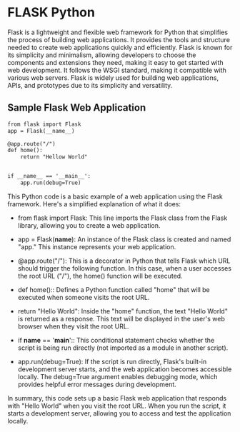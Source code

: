 # FLASK Python 
Flask is a lightweight and flexible web framework for Python that simplifies the process of building web applications. It provides the tools and structure needed to create web applications quickly and efficiently. Flask is known for its simplicity and minimalism, allowing developers to choose the components and extensions they need, making it easy to get started with web development. It follows the WSGI standard, making it compatible with various web servers. Flask is widely used for building web applications, APIs, and prototypes due to its simplicity and versatility.


##  Sample Flask Web Application

```diff
from flask import Flask
app = Flask(__name__)

@app.route("/")
def home():
    return "Hellow World"


if __name__ == '__main__':
    app.run(debug=True)
```
This Python code is a basic example of a web application using the Flask framework. Here's a simplified explanation of what it does:

- from flask import Flask: This line imports the Flask class from the Flask library, allowing you to create a web application.

- app = Flask(__name__): An instance of the Flask class is created and named "app." This instance represents your web application.

- @app.route("/"): This is a decorator in Python that tells Flask which URL should trigger the following function. In this case, when a user accesses the root URL ("/"), the home() function will be executed.

- def home():: Defines a Python function called "home" that will be executed when someone visits the root URL.

- return "Hello World": Inside the "home" function, the text "Hello World" is returned as a response. This text will be displayed in the user's web browser when they visit the root URL.

- if __name__ == '__main__':: This conditional statement checks whether the script is being run directly (not imported as a module in another script).

- app.run(debug=True): If the script is run directly, Flask's built-in development server starts, and the web application becomes accessible locally. The debug=True argument enables debugging mode, which provides helpful error messages during development.

In summary, this code sets up a basic Flask web application that responds with "Hello World" when you visit the root URL. When you run the script, it starts a development server, allowing you to access and test the application locally.

